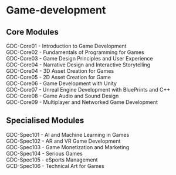 # Game-development
## Core Modules
GDC-Core01 - Introduction to Game Development  
GDC-Core02 - Fundamentals of Programming for Games  
GDC-Core03 - Game Design Principles and User Experience  
GDC-Core04 - Narrative Design and Interactive Storytelling  
GDC-Core04 - 3D Asset Creation for Games  
GDC-Core05 - 2D Asset Creation for Game  
GDC-Core06 - Game Development with Unity  
GDC-Core07 - Unreal Engine Development with BluePrints and C++  
GDC-Core08 - Game Audio and Sound Design  
GDC-Core09 - Multiplayer and Networked Game Development  

## Specialised Modules
GDC-Spec101 - AI and Machine Learning in Games  
GDC-Spec102 - AR and VR Game Development  
GDC-Spec103 - Game Monetization and Marketing  
GDC-Spec104 - Serious Games  
GDC-Spec105 - eSports Management  
GCD-Spec106 - Technical Art for Games  
